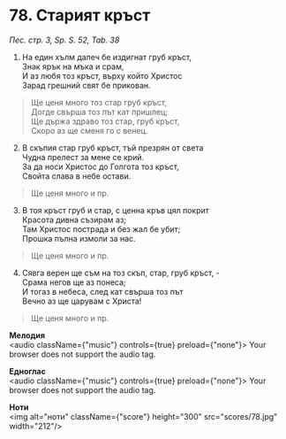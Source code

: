 # 78. Старият кръст

_Пес. стр. 3, Sp. S. 52, Tab. 38_

1. На един хълм далеч бе издигнат груб кръст,  
Знак ярък на мъка и срам,  
И аз любя тоз кръст, върху който Христос  
Зарад грешний свят бе прикован.  

> Ще ценя много тоз стар груб кръст,  
> Догде свърша тоз път кат пришлец;  
> Ще държа здраво тоз стар, груб кръст,  
> Скоро аз ще сменя го с венец.  

2. В скъпия стар груб кръст, тъй презрян от света  
Чудна прелест за мене се крий.  
За да носи Христос до Голгота тоз кръст,  
Свойта слава в небе остави.  

> Ще ценя много и пр.  

3. В тоя кръст груб и стар, с ценна кръв цял покрит  
Красота дивна съзирам аз;  
Там Христос пострада и без жал бе убит;  
Прошка пълна измоли за нас.  

> Ще ценя много и пр.  

4. Сявга верен ще съм на тоз скъп, стар, груб кръст, -  
Срама негов ще аз понеса;  
И тогаз в небеса, след кат свърша тоз път  
Вечно аз ще царувам с Христа!  

> Ще ценя много и пр.

**Мелодия**  
<audio className={"music"} controls={true} preload={"none"}>
    <source src="mp3/78.mp3" type="audio/mpeg"/>
    Your browser does not support the audio tag.
</audio>

**Едноглас**  
<audio className={"music"} controls={true} preload={"none"}>
    <source src="transp/78.mp3" type="audio/mpeg"/>
    Your browser does not support the audio tag.
</audio>

**Ноти**  
<img alt="ноти" className={"score"} height="300" src="scores/78.jpg" width="212"/>

